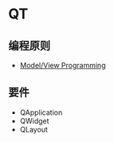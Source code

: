 # QT

## 编程原则

- [Model/View Programming](https://doc.qt.io/qt-5/model-view-programming.html)

## 要件

- QApplication
- QWidget
- QLayout
